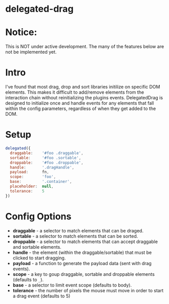 delegated-drag
==============

# Notice:
This is NOT under active development. The many of the features below are not be implemented yet.

# Intro

I've found that most drag, drop and sort libraries initilize on specific DOM elements. This makes it difficult to add/remove elements from the interaction chain without reinitializing the plugins events. DelegatedDrag is designed to initialize once and handle events for any elements that fall within the config parameters, regardless of when they get added to the DOM.

# Setup

```javascript
delegated({
  draggable:    '#foo .draggable',
  sortable:     '#foo .sortable',
  droppable:    '#foo .droppable',
  handle:       '.dragHandle',
  payload:      fn,
  scope:        'foo',
  base:         '.container',
  placeholder:  null,
  tolerance:    5
})
```

# Config Options

- __draggable__   - a selector to match elements that can be draged.
- __sortable__    - a selector to match elements that can be sorted.
- __droppable__   - a selector to match elements that can accept draggable and sortable elements.
- __handle__      - the element (within the draggable/sortable) that must be clicked to start dragging.
- __payload__     - a function to generate the payload data (sent with drag events).
- __scope__       - a key to goup draggable, sortable and droppable elements (defaults to `_`).
- __base__        - a selector to limit event scope (defaults to body).
- __tolerance__   - the number of pixels the mouse must move in order to start a drag event (defaults to 5)
